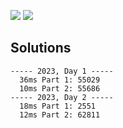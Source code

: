 ![](https://img.shields.io/badge/stars%20⭐-4-yellow) ![](https://img.shields.io/badge/days%20completed-2-red)



## Solutions
```
----- 2023, Day 1 -----
  36ms Part 1: 55029
  10ms Part 2: 55686
----- 2023, Day 2 -----
  18ms Part 1: 2551
  12ms Part 2: 62811
```
